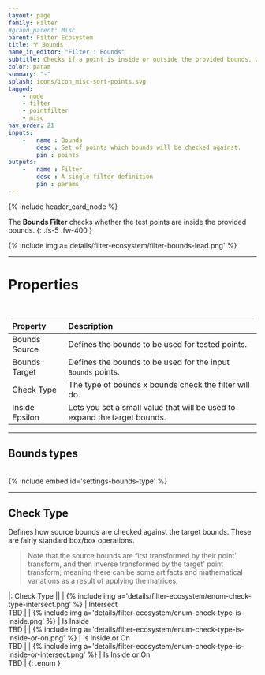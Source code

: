 ```yaml
---
layout: page
family: Filter
#grand_parent: Misc
parent: Filter Ecosystem
title: 🝖 Bounds
name_in_editor: "Filter : Bounds"
subtitle: Checks if a point is inside or outside the provided bounds, with options for bounds types and an epsilon adjustment.
color: param
summary: "-"
splash: icons/icon_misc-sort-points.svg
tagged: 
    - node
    - filter
    - pointfilter
    - misc
nav_order: 21
inputs:
    -   name : Bounds
        desc : Set of points which bounds will be checked against.
        pin : points
outputs:
    -   name : Filter
        desc : A single filter definition
        pin : params
---
```


{% include header_card_node %}

The **Bounds Filter** checks whether the test points are inside the provided bounds.
{: .fs-5 .fw-400 } 


{% include img a='details/filter-ecosystem/filter-bounds-lead.png' %}

---
# Properties
<br>

| Property       | Description          |
|:-------------|:------------------|
| Bounds Source          | Defines the bounds to be used for tested points. |
| Bounds Target          | Defines the bounds to be used for the input `Bounds` points. |
| Check Type | The type of bounds x bounds check the filter will do. |
| Inside Epsilon | Lets you set a small value that will be used to expand the target bounds. |

---
## Bounds types
<br>
{% include embed id='settings-bounds-type' %}

---
## Check Type

Defines how source bounds are checked against the target bounds. These are fairly standard box/box operations.  

> Note that the source bounds are first transformed by their point' transform, and then inverse transformed by the target' point transform; meaning there can be some artifacts and mathematical variations as a result of applying the matrices.

|: Check Type     ||
| {% include img a='details/filter-ecosystem/enum-check-type-intersect.png' %}           | <span class="ebit">Intersect</span><br>TBD |
| {% include img a='details/filter-ecosystem/enum-check-type-is-inside.png' %}           | <span class="ebit">Is Inside</span><br>TBD |
| {% include img a='details/filter-ecosystem/enum-check-type-is-inside-or-on.png' %}           | <span class="ebit">Is Inside or On</span><br>TBD |
| {% include img a='details/filter-ecosystem/enum-check-type-is-inside-or-intersect.png' %}           | <span class="ebit">Is Inside or On</span><br>TBD |
{: .enum }